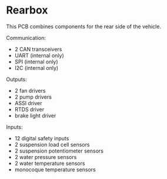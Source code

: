 # Rearbox

This PCB combines components for the rear side of the vehicle.

Communication:

- 2 CAN transceivers
- UART (internal only)
- SPI (internal only)
- I2C (internal only)

Outputs:

- 2 fan drivers
- 2 pump drivers
- ASSI driver
- RTDS driver
- brake light driver

Inputs:

- 12 digital safety inputs
- 2 suspension load cell sensors
- 2 suspension potentiometer sensors
- 2 water pressure sensors
- 2 water temperature sensors
- monocoque temperature sensors
